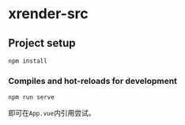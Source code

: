# xrender-src

## Project setup
```
npm install
```

### Compiles and hot-reloads for development
```
npm run serve
```
即可在`App.vue`内引用尝试。